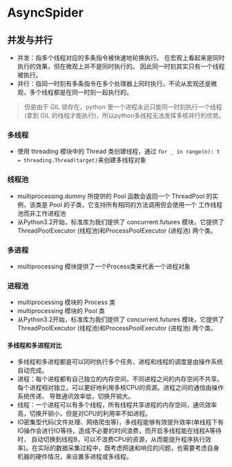 # AsyncSpider

## 并发与并行
- 并发：指多个线程对应的多条指令被快速地轮换执行。 在宏观上看起来是同时执行的效果，但在微观上并不是同时执行的。
  因此同一时刻其实只有一个线程被执行。
- 并行：指同一时刻有多条指令在多个处理器上同时执行。不论从宏观还是微观，多个线程都是在同一时刻一起执行的。

> 但是由于 GIL 锁存在，python 里一个进程永远只能同一时刻执行一个线程 (拿到 GIL 的线程才能执行)，所以python多线程无法发挥多核并行的优势。

### 多线程
- 使用 threading 模块中的 Thread 类创建线程，通过
```for _ in range(n): t = threading.Thread(target)```来创建多线程对象

### 线程池
- multiprocessing.dummy 所提供的 Pool 函数会返回一个 ThreadPool 的实例，该类是 Pool 的子类，它支持所有相同的方法调用但会使用一个
  工作线程池而非工作进程池
- 从Python3.2开始，标准库为我们提供了 concurrent.futures 模块，它提供了 ThreadPoolExecutor (线程池)和ProcessPoolExecutor (进程池)
  两个类。
  
### 多进程
- multiprocessing 模块提供了一个Process类来代表一个进程对象
  
### 进程池
- multiprocessing 模块的 Process 类
- multiprocessing 模块的 Pool 类
- 从Python3.2开始，标准库为我们提供了 concurrent.futures 模块，它提供了 ThreadPoolExecutor (线程池)和ProcessPoolExecutor (进程池)
  两个类。

#### 多线程和多进程对比
- 多线程和多进程都是可以同时执行多个任务，进程和线程的调度是由操作系统自动完成。
- 进程：每个进程都有自己独立的内存空间，不同进程之间的内存空间不共享。每个进程相对独立，可以更好地利用多核CPU的资源。进程之间的通信由操作系统传递，
  导致通讯效率低，切换开销大。
- 线程：一个进程可以有多个线程，所有线程共享进程的内存空间，通讯效率高，切换开销小，但是对CPU的利用率不如进程。  
- IO密集型代码(文件处理、网络爬虫等)，多线程能够有效提升效率(单线程下有IO操作会进行IO等待，造成不必要的时间浪费，而开启多线程能在线程A等待时，
  自动切换到线程B，可以不浪费CPU的资源，从而能提升程序执行效率)。在实际的数据采集过程中，既考虑网速和响应的问题，也需要考虑自身机器的硬件情况，来设置多进程或多线程。